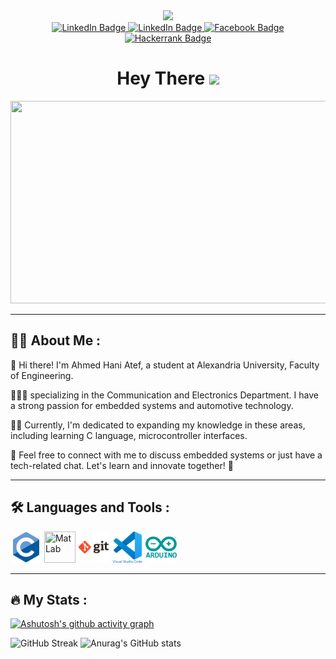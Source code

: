 <div id="header" align="center">
  <img src="https://media.giphy.com/media/M9gbBd9nbDrOTu1Mqx/giphy.gif" width="100"/>
</div>
<div id="badges" align="center">
  <a href="https://www.linkedin.com/in/ahmed-hani-atef-2a072025a/">
    <img src="https://img.shields.io/badge/LinkedIn-blue?style=for-the-badge&logo=linkedin&logoColor=white" alt="LinkedIn Badge"/>
  </a>
  <a href="mailto:ahmedhaniatef@gmail.com">
    <img src="https://img.shields.io/badge/Gmail-red?style=for-the-badge&logo=gmail&logoColor=white" alt="LinkedIn Badge"/>
  </a>
  <a href="https://www.facebook.com/ahmed.haniatef/">
    <img src="https://img.shields.io/badge/Facebook-blue?style=for-the-badge&logo=facebook&logoColor=white" alt="Facebook Badge"/>
  </a>
  <a href="https://www.hackerrank.com/ahmedhaniatef">
    <img src="https://img.shields.io/badge/Hackerrank-greeen?style=for-the-badge&logo=hackerrank&logoColor=white" alt="Hackerrank Badge"/>
  </a>
</div>
<h1 align="center">
  Hey There 
  <img src="https://media.giphy.com/media/hvRJCLFzcasrR4ia7z/giphy.gif" width="30px"/> 
</h1>
<div align="center">
  <img src="https://media.giphy.com/media/f3iwJFOVOwuy7K6FFw/giphy.gif" width="576" height="324"/>
</div>


---

## :woman_technologist: About Me :

👋 Hi there! I'm Ahmed Hani Atef, a student at Alexandria University, Faculty of Engineering.

👨🏼‍💻 specializing in the Communication and Electronics Department. I have a strong passion for embedded systems and automotive technology. 

🧑‍🔬 Currently, I'm dedicated to expanding my knowledge in these areas, including learning C language, microcontroller interfaces.


🤝 Feel free to connect with me to discuss embedded systems or just have a tech-related chat. Let's learn and innovate together! 🚀


---

## :hammer_and_wrench: Languages and Tools :

<div> 
  <img src="https://github.com/devicons/devicon/blob/master/icons/c/c-original.svg" title="C" **alt="C" width="50" height="50"/>
  <img src="https://img.icons8.com/?size=512&id=r5Y16PcDkoWI&format=png" title="MatLab" **alt="MatLab" width="50" height="50"/>
  <img src="https://github.com/devicons/devicon/blob/master/icons/git/git-original-wordmark.svg" title="Git" **alt="Git" width="50" height="50"/>
  <img src="https://github.com/devicons/devicon/blob/master/icons/vscode/vscode-original-wordmark.svg" title="VS code" **alt="VS code" width="50" height="50"/>
  <img src="https://github.com/devicons/devicon/blob/master/icons/arduino/arduino-original-wordmark.svg" title="Arduino" **alt="Arduino" width="50" height="50"/>
</div>


---

## :fire: My Stats :
[![Ashutosh's github activity graph](https://github-readme-activity-graph.vercel.app/graph?username=AhmedHaniAtef&theme=react-dark&line=006aff&border_radius=5)](https://github.com/ashutosh00710/github-readme-activity-graph)

![GitHub Streak](https://streak-stats.demolab.com?user=AhmedHaniAtef&theme=transparent&border_radius=5&date_format=j%20M%5B%20Y%5D&card_width=420&sideNums=1BB2EB&sideLabels=55C2EB&animation=true)              ![Anurag's GitHub stats](https://github-readme-stats.vercel.app/api?username=AhmedHaniAtef&card_width=300&bg_color=0d1117&line=006aff&text_color=4dafd4&animation=true)



